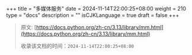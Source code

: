 +++
title = "多媒体服务"
date = 2024-11-14T22:00:25+08:00
weight = 210
type = "docs"
description = ""
isCJKLanguage = true
draft = false
+++

> 原文: [https://docs.python.org/zh-cn/3.13/library/mm.html](https://docs.python.org/zh-cn/3.13/library/mm.html)
>
> 收录该文档的时间：`2024-11-14T22:00:25+08:00`
